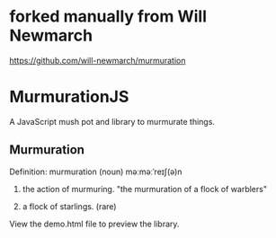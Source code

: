 # forked manually from Will Newmarch
https://github.com/will-newmarch/murmuration

# MurmurationJS

A JavaScript mush pot and library to murmurate things.

## Murmuration

Definition: 
murmuration (noun)
məːməːˈreɪʃ(ə)n

1. the action of murmuring.
"the murmuration of a flock of warblers"

2. a flock of starlings. (rare)


View the demo.html file to preview the library.
